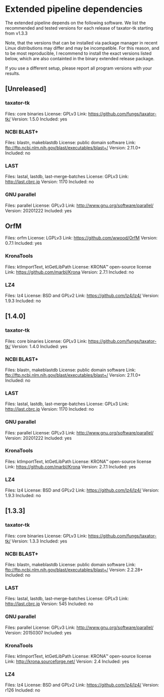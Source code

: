 # Extended pipeline dependencies

The extended pipeline depends on the following software. We list the recommended
and tested versions for each release of taxator-tk starting from v1.3.3

Note, that the versions that can be installed via package manager in recent
Linux distributions may differ and may be incompatible. For this reason, and to
be most reproducible, I recommend to install the exact versions listed below,
which are also containted in the binary extended release package.

If you use a different setup, please report all program versions with your
results.

## [Unreleased]

### taxator-tk
Files: core binaries
License: GPLv3
Link: https://github.com/fungs/taxator-tk/
Version: 1.5.0
Included: yes

### NCBI BLAST+
Files: blastn, makeblastdb
License: public domain software
Link: ftp://ftp.ncbi.nlm.nih.gov/blast/executables/blast+/
Version: 2.11.0+
Included: no

### LAST
Files: lastal, lastdb, last-merge-batches
License: GPLv3
Link: http://last.cbrc.jp
Version: 1170
Included: no

### GNU parallel
Files: parallel
License: GPLv3
Link: http://www.gnu.org/software/parallel/
Version: 20201222
Included: yes

## OrfM
Files: orfm
License: LGPLv3
Link: https://github.com/wwood/OrfM
Version: 0.7.1
Included: yes

### KronaTools
Files: ktImportText, ktGetLibPath
License: KRONA™ open-source license
Link: https://github.com/marbl/Krona
Version: 2.7.1
Included: no

### LZ4
Files: lz4
License: BSD and GPLv2
Link: https://github.com/lz4/lz4/
Version: 1.9.3
Included: no

## [1.4.0]

### taxator-tk
Files: core binaries
License: GPLv3
Link: https://github.com/fungs/taxator-tk/
Version: 1.4.0
Included: yes

### NCBI BLAST+
Files: blastn, makeblastdb
License: public domain software
Link: ftp://ftp.ncbi.nlm.nih.gov/blast/executables/blast+/
Version: 2.11.0+
Included: no

### LAST
Files: lastal, lastdb, last-merge-batches
License: GPLv3
Link: http://last.cbrc.jp
Version: 1170
Included: no

### GNU parallel
Files: parallel
License: GPLv3
Link: http://www.gnu.org/software/parallel/
Version: 20201222
Included: yes

### KronaTools
Files: ktImportText, ktGetLibPath
License: KRONA™ open-source license
Link: https://github.com/marbl/Krona
Version: 2.7.1
Included: yes

### LZ4
Files: lz4
License: BSD and GPLv2
Link: https://github.com/lz4/lz4/
Version: 1.9.3
Included: no

## [1.3.3]

### taxator-tk
Files: core binaries
License: GPLv3
Link: https://github.com/fungs/taxator-tk/
Version: 1.3.3
Included: yes

### NCBI BLAST+
Files: blastn, makeblastdb
License: public domain software
Link: ftp://ftp.ncbi.nlm.nih.gov/blast/executables/blast+/
Version: 2.2.28+
Included: no

### LAST
Files: lastal, lastdb, last-merge-batches
License: GPLv3
Link: http://last.cbrc.jp
Version: 545
Included: no

### GNU parallel
Files: parallel
License: GPLv3
Link: http://www.gnu.org/software/parallel/
Version: 20150307
Included: yes

### KronaTools
Files: ktImportText, ktGetLibPath
License: KRONA™ open-source license
Link: http://krona.sourceforge.net/
Version: 2.4
Included: yes

### LZ4
Files: lz4
License: BSD and GPLv2
Link: https://github.com/lz4/lz4/
Version: r126
Included: no
